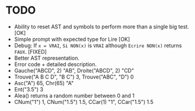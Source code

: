 # TODO

*  Ability to reset AST and symbols to perform more than a single big test. [OK]
*  Simple prompt with expected type for Lire [OK]
*  Debug: If `x = VRAI`, `Si NON(x)` is `VRAI` although `Ecrire NON(x)` returns `FAUX`. [FIXED]
*  Better AST representation.
*  Error code + detailed description.
*  Gauche("ABCD", 2) "AB", Droite("ABCD", 2) "CD"
*  Trouve("A B C D", "B C") 3, Trouve("ABC", "D") 0
*  Asc("A") 65, Chr(65) "A"
*  Ent("3.5") 3
*  Alea() returns a random number between 0 and 1
*  CNum("1") 1, CNum("1.5") 1.5, CCar(1) "1", CCar("1.5") 1.5
